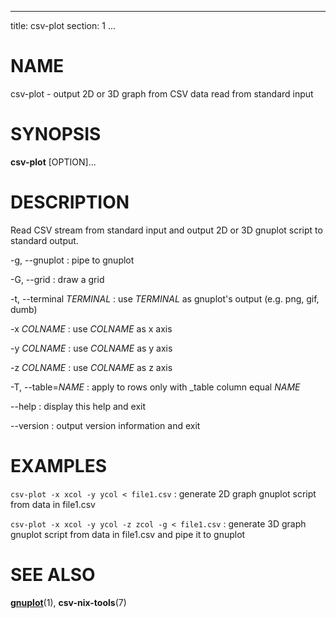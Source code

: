 <!--
SPDX-License-Identifier: BSD-3-Clause
Copyright 2020, Marcin Ślusarz <marcin.slusarz@gmail.com>
-->

---
title: csv-plot
section: 1
...

# NAME #

csv-plot - output 2D or 3D graph from CSV data read from standard input

# SYNOPSIS #

**csv-plot** [OPTION]...

# DESCRIPTION #

Read CSV stream from standard input and output 2D or 3D gnuplot script to
standard output.


-g, \--gnuplot
:   pipe to gnuplot

-G, \--grid
:   draw a grid

-t, \--terminal *TERMINAL*
:   use *TERMINAL* as gnuplot's output (e.g. png, gif, dumb)

-x *COLNAME*
:   use *COLNAME* as x axis

-y *COLNAME*
:   use *COLNAME* as y axis

-z *COLNAME*
:   use *COLNAME* as z axis

-T, \--table=*NAME*
:   apply to rows only with _table column equal *NAME*

\--help
:   display this help and exit

\--version
:   output version information and exit

# EXAMPLES #

`csv-plot -x xcol -y ycol < file1.csv`
:   generate 2D graph gnuplot script from data in file1.csv

`csv-plot -x xcol -y ycol -z zcol -g < file1.csv`
:   generate 3D graph gnuplot script from data in file1.csv and pipe it to gnuplot

# SEE ALSO #

**[gnuplot](https://linux.die.net/man/1/gnuplot)**(1),
**csv-nix-tools**(7)
